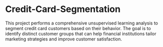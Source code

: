# Credit-Card-Segmentation
This project performs a comprehensive unsupervised learning analysis to segment credit card customers based on their behavior. The goal is to identify distinct customer groups that can help financial institutions tailor marketing strategies and improve customer satisfaction.
